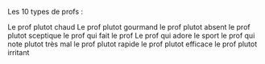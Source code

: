 Les 10 types de profs :

Le prof plutot chaud
Le prof plutot gourmand
le prof plutot absent 
le prof plutot sceptique
le prof qui fait le prof
Le prof qui adore le sport
le prof qui note plutot très mal
le prof plutot rapide
le prof plutot efficace
le prof plutot irritant
